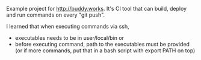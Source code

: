 Example project for http://buddy.works. It's CI tool that can build, deploy and run commands on every "git push".

I learned that when executing commands via ssh,
 - executables needs to be in user/local/bin or
 - before executing command, path to the executables must be provided (or if more commands, put that in a bash script with export PATH on top)
